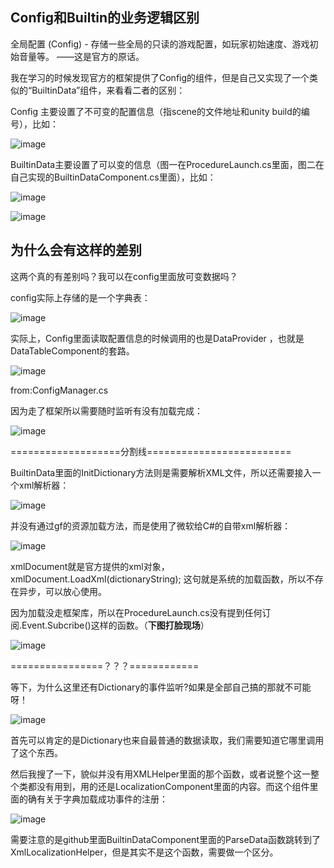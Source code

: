 ## Config和Builtin的业务逻辑区别
全局配置 (Config) - 存储一些全局的只读的游戏配置，如玩家初始速度、游戏初始音量等。    ——这是官方的原话。

我在学习的时候发现官方的框架提供了Config的组件，但是自己又实现了一个类似的“BuiltinData”组件，来看看二者的区别：

Config 主要设置了不可变的配置信息（指scene的文件地址和unity build的编号），比如：

![image](https://user-images.githubusercontent.com/47411365/143689680-8f65c214-d2ea-4a82-a8a6-fedee2a279c2.png)


BuiltinData主要设置了可以变的信息（图一在ProcedureLaunch.cs里面，图二在自己实现的BuiltinDataComponent.cs里面），比如：

![image](https://user-images.githubusercontent.com/47411365/143689768-1be7939d-8138-4348-b2cc-bb77adf58355.png)

![image](https://user-images.githubusercontent.com/47411365/143690355-dd13550c-c628-4f4e-939e-d04ede88eefe.png)


## 为什么会有这样的差别
这两个真的有差别吗？我可以在config里面放可变数据吗？

config实际上存储的是一个字典表：

![image](https://user-images.githubusercontent.com/47411365/143691530-9e522008-f171-42a6-a8f6-45e87802da0c.png)


实际上，Config里面读取配置信息的时候调用的也是DataProvider ，也就是DataTableComponent的套路。

![image](https://user-images.githubusercontent.com/47411365/143691115-7ae143d1-176c-4b34-8bac-0ccc7db97dbf.png)

from:ConfigManager.cs

因为走了框架所以需要随时监听有没有加载完成：

![image](https://user-images.githubusercontent.com/47411365/143691472-f002a2f5-ec38-4c4d-af7b-b854dfe3c87c.png)


===================分割线=========================

BuiltinData里面的InitDictionary方法则是需要解析XML文件，所以还需要接入一个xml解析器：

![image](https://user-images.githubusercontent.com/47411365/143691208-c602c72d-de77-46e5-980b-1cf76ea5f74d.png)

并没有通过gf的资源加载方法，而是使用了微软给C#的自带xml解析器：

![image](https://user-images.githubusercontent.com/47411365/143691310-884c7d23-3a67-4dca-8d32-da18de84d2ab.png)

xmlDocument就是官方提供的xml对象，xmlDocument.LoadXml(dictionaryString); 这句就是系统的加载函数，所以不存在异步，可以放心使用。

因为加载没走框架库，所以在ProcedureLaunch.cs没有提到任何订阅.Event.Subcribe()这样的函数。（__下图打脸现场__）

![image](https://user-images.githubusercontent.com/47411365/143766959-fb635068-791f-459c-a2c8-3b95884210c9.png)


================？？？============

等下，为什么这里还有Dictionary的事件监听?如果是全部自己搞的那就不可能呀！

![image](https://user-images.githubusercontent.com/47411365/143691726-085b4f2e-5a1f-4f25-a5c5-7ff4114d7c49.png)

首先可以肯定的是Dictionary也来自最普通的数据读取，我们需要知道它哪里调用了这个东西。

然后我搜了一下，貌似并没有用XMLHelper里面的那个函数，或者说整个这一整个类都没有用到，用的还是LocalizationComponent里面的内容。而这个组件里面的确有关于字典加载成功事件的注册：

![image](https://user-images.githubusercontent.com/47411365/143765903-6ff0e38e-98bf-48f6-a0f5-bccb8525f817.png)

需要注意的是github里面BuiltinDataComponent里面的ParseData函数跳转到了XmlLocalizationHelper，但是其实不是这个函数，需要做一个区分。
